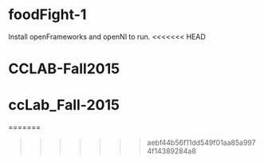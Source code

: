 foodFight-1
===========

Install openFrameworks and openNI to run.
<<<<<<< HEAD
# CCLAB-Fall2015
# ccLab_Fall-2015
=======
>>>>>>> aebf44b56f11dd549f01aa85a9974f14389284a8
